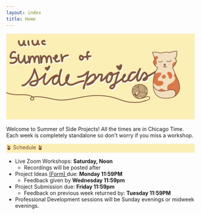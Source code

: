 ```yaml
---
layout: index
title: Home
---
```

<style>
.highlight { 
    background-color: #fcefb5;
    color: #784228;
}
</style>

![SOSP banner image](assets/banner.jpg)

Welcome to Summer of Side Projects! All the times are in Chicago Time. Each week is completely standalone so don't worry if you miss a workshop.

<div class="highlight">🪴 Schedule 🪴</div>

- Live Zoom Workshops: **Saturday, Noon**
  - Recordings will be posted after
- Project Ideas <a href = "https://docs.google.com/forms/d/e/1FAIpQLSdUIAry6XOclhcnFsN3ChcFL6guEWCascS0TF6lo27Rw-jczw/viewform">(Form) </a>due: **Monday 11:59PM**
  - Feedback given by **Wednesday 11:59pm**
- Project Submission due: **Friday 11:59pm**
  - Feedback on previous week returned by: **Tuesday 11:59PM**
- Professional Development sessions will be Sunday evenings or midweek evenings.
